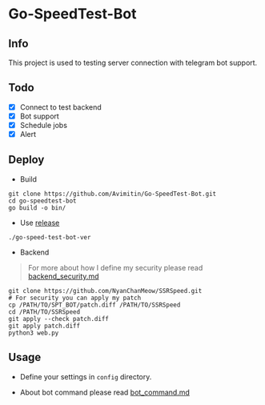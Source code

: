 # Go-SpeedTest-Bot

## Info

This project is used to testing server connection with telegram bot support.

## Todo

- [x] Connect to test backend
- [x] Bot support
- [x] Schedule jobs
- [x] Alert

## Deploy

- Build

```shell script
git clone https://github.com/Avimitin/Go-SpeedTest-Bot.git
cd go-speedtest-bot
go build -o bin/
```

- Use [release](https://github.com/Avimitin/Go-SpeedTest-Bot/releases/tag/1.0)

```shell script
./go-speed-test-bot-ver
```

- Backend

> For more about how I define my security please read [backend_security.md](https://github.com/Avimitin/Go-SpeedTest-Bot/blob/master/docs/backend_security.md)

```shell script
git clone https://github.com/NyanChanMeow/SSRSpeed.git
# For security you can apply my patch
cp /PATH/TO/SPT_BOT/patch.diff /PATH/TO/SSRSpeed
cd /PATH/TO/SSRSpeed
git apply --check patch.diff
git apply patch.diff
python3 web.py
```

## Usage

- Define your settings in `config` directory.

- About bot command please read [bot_command.md](https://github.com/Avimitin/Go-SpeedTest-Bot/blob/master/docs/bot_command.md)
